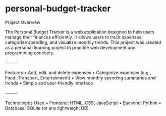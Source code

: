 # personal-budget-tracker
Project Overview

The Personal Budget Tracker is a web application designed to help users manage their finances efficiently. It allows users to track expenses, categorize spending, and visualize monthly trends. This project was created as a personal learning project to practice web development and programming concepts.

⸻

Features
	•	Add, edit, and delete expenses
	•	Categorize expenses (e.g., Food, Transport, Entertainment)
	•	View monthly spending summaries and trends
	•	Simple and user-friendly interface

⸻

Technologies Used
	•	Frontend: HTML, CSS, JavaScript
	•	Backend: Python
	•	Database: SQLite (or any lightweight DB)


